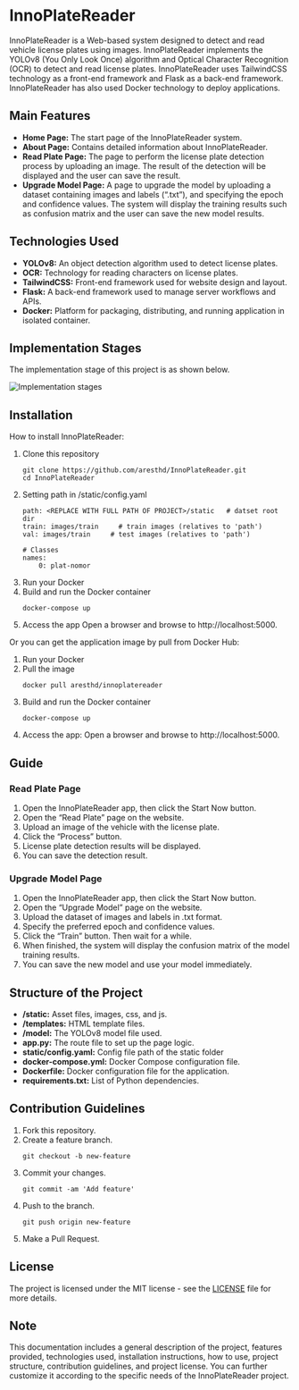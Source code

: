 # InnoPlateReader

InnoPlateReader is a Web-based system designed to detect and read vehicle license plates using images. InnoPlateReader implements the YOLOv8 (You Only Look Once) algorithm and Optical Character Recognition (OCR) to detect and read license plates. InnoPlateReader uses TailwindCSS technology as a front-end framework and Flask as a back-end framework. InnoPlateReader has also used Docker technology to deploy applications.


## Main Features
- **Home Page:** The start page of the InnoPlateReader system.
- **About Page:** Contains detailed information about InnoPlateReader.
- **Read Plate Page:** The page to perform the license plate detection process by uploading an image. The result of the detection will be displayed and the user can save the result.
- **Upgrade Model Page:** A page to upgrade the model by uploading a dataset containing images and labels (“.txt”), and specifying the epoch and confidence values. The system will display the training results such as confusion matrix and the user can save the new model results.


## Technologies Used
- **YOLOv8:** An object detection algorithm used to detect license plates.
- **OCR:** Technology for reading characters on license plates.
- **TailwindCSS:** Front-end framework used for website design and layout.
- **Flask:** A back-end framework used to manage server workflows and APIs.
- **Docker:** Platform for packaging, distributing, and running application in isolated container.


## Implementation Stages
The implementation stage of this project is as shown below.

![Implementation stages](/presentation/stages.jpg)


## Installation
How to install InnoPlateReader:
1. Clone this repository
   ```
   git clone https://github.com/aresthd/InnoPlateReader.git
   cd InnoPlateReader
   ```
2. Setting path in /static/config.yaml
    ```
    path: <REPLACE WITH FULL PATH OF PROJECT>/static   # datset root dir
    train: images/train     # train images (relatives to 'path')
    val: images/train     # test images (relatives to 'path')
    
    # Classes
    names: 
        0: plat-nomor
    ```
3. Run your Docker
4. Build and run the Docker container
    ```
    docker-compose up
    ```
5. Access the app
    Open a browser and browse to http://localhost:5000.


Or you can get the application image by pull from Docker Hub:
1. Run your Docker
2. Pull the image
    ```
    docker pull aresthd/innoplatereader
    ```
3. Build and run the Docker container
    ```
    docker-compose up
    ```
4. Access the app:
    Open a browser and browse to http://localhost:5000.


## Guide
### Read Plate Page
1. Open the InnoPlateReader app, then click the Start Now button.
2. Open the “Read Plate” page on the website.
2. Upload an image of the vehicle with the license plate.
3. Click the “Process” button.
4. License plate detection results will be displayed.
5. You can save the detection result.

### Upgrade Model Page
1. Open the InnoPlateReader app, then click the Start Now button.
2. Open the “Upgrade Model” page on the website.
3. Upload the dataset of images and labels in .txt format.
4. Specify the preferred epoch and confidence values.
5. Click the “Train” button. Then wait for a while.
6. When finished, the system will display the confusion matrix of the model training results.
7. You can save the new model and use your model immediately.

## Structure of the Project
- **/static:** Asset files, images, css, and js.
- **/templates:** HTML template files.
- **/model:** The YOLOv8 model file used.
- **app.py:** The route file to set up the page logic.
- **static/config.yaml:** Config file path of the static folder
- **docker-compose.yml:** Docker Compose configuration file.
- **Dockerfile:** Docker configuration file for the application.
- **requirements.txt:** List of Python dependencies.


## Contribution Guidelines
1. Fork this repository.
2. Create a feature branch.
    ```
    git checkout -b new-feature
    ```
3. Commit your changes.
    ```
    git commit -am 'Add feature'
    ```
4. Push to the branch.
    ```
    git push origin new-feature
    ```
5. Make a Pull Request.


## License
The project is licensed under the MIT license - see the [LICENSE](LICENSE) file for more details.

## Note
This documentation includes a general description of the project, features provided, technologies used, installation instructions, how to use, project structure, contribution guidelines, and project license. You can further customize it according to the specific needs of the InnoPlateReader project.


